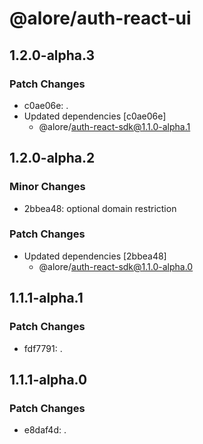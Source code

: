 # @alore/auth-react-ui

## 1.2.0-alpha.3

### Patch Changes

- c0ae06e: .
- Updated dependencies [c0ae06e]
  - @alore/auth-react-sdk@1.1.0-alpha.1

## 1.2.0-alpha.2

### Minor Changes

- 2bbea48: optional domain restriction

### Patch Changes

- Updated dependencies [2bbea48]
  - @alore/auth-react-sdk@1.1.0-alpha.0

## 1.1.1-alpha.1

### Patch Changes

- fdf7791: .

## 1.1.1-alpha.0

### Patch Changes

- e8daf4d: .
